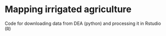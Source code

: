 # Mapping irrigated agriculture 
Code for downloading data from DEA (python) and processing it in Rstudio (R)
